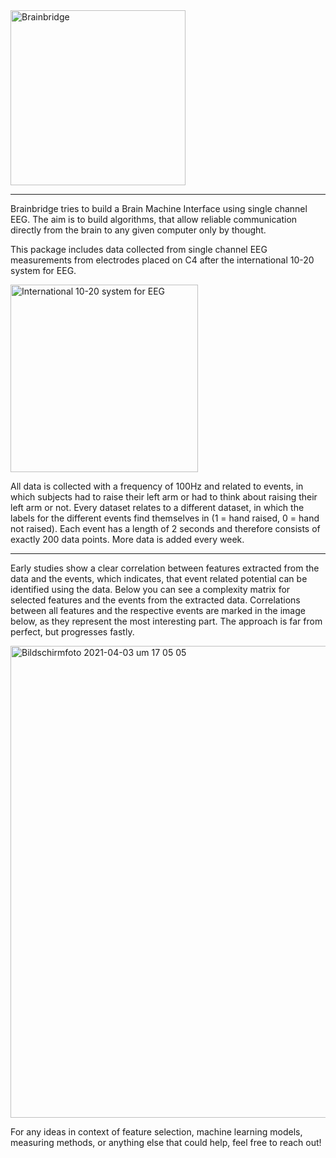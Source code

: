 <img width="280" alt="Brainbridge" src="https://user-images.githubusercontent.com/53909792/114017945-f89f2000-986c-11eb-945c-2e4b889d9531.png">

* * *

Brainbridge tries to build a Brain Machine Interface using single channel EEG. The aim is to build algorithms, that allow reliable communication directly from the brain to any given computer only by thought.

This package includes data collected from single channel EEG measurements from electrodes placed on C4 after the international 10-20 system for EEG.

<img width="300" alt="International 10-20 system for EEG" src="https://user-images.githubusercontent.com/53909792/113484027-975f0180-94a6-11eb-92a8-34b86e820628.png">

All data is collected with a frequency of 100Hz and related to events, in which subjects had to raise their left arm or had to think about raising their left arm or not. Every dataset relates to a different dataset, in which the labels for the different events find themselves in (1 = hand raised, 0 = hand not raised). Each event has a length of 2 seconds and therefore consists of exactly 200 data points. More data is added every week.

* * *

Early studies show a clear correlation between features extracted from the data and the events, which indicates, that event related potential can be identified using the data. Below you can see a complexity matrix for selected features and the events from the extracted data. Correlations between all features and the respective events are marked in the image below, as they represent the most interesting part. The approach is far from perfect, but progresses fastly.

<img width="755" alt="Bildschirmfoto 2021-04-03 um 17 05 05" src="https://user-images.githubusercontent.com/53909792/113484373-43551c80-94a8-11eb-86c6-232db26cab59.png">

For any ideas in context of feature selection, machine learning models, measuring methods, or anything else that could help, feel free to reach out!

